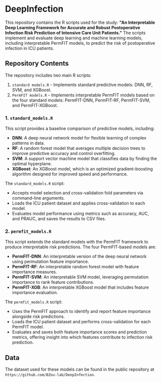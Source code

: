 # DeepInfection

This repository contains the R scripts used for the study: **"An Interpretable Deep Learning Framework for Accurate and Robust Postoperative Infection Risk Prediction of Intensive Care Unit Patients."** The scripts implement and evaluate deep learning and machine learning models, including interpretable PermFIT models, to predict the risk of postoperative infection in ICU patients. 

## Repository Contents

The repository includes two main R scripts:
1. `standard models.R` - Implements standard predictive models: DNN, RF, SVM, and XGBoost.
2. `PermFIT models.R` - Implements interpretable PermFIT models based on the four standard models: PermFIT-DNN, PermFIT-RF, PermFIT-SVM, and PermFIT-XGBoost.

### 1. `standard_models.R`
This script provides a baseline comparison of predictive models, including:
- **DNN**: A deep neural network model for flexible learning of complex patterns in data.
- **RF**: A random forest model that averages multiple decision trees to improve predictive accuracy and control overfitting.
- **SVM**: A support vector machine model that classifies data by finding the optimal hyperplane.
- **XGBoost**: An XGBoost model, which is an optimized gradient-boosting algorithm designed for improved speed and performance.

The `standard_models.R` script:
- Accepts model selection and cross-validation fold parameters via command-line arguments.
- Loads the ICU patient dataset and applies cross-validation to each model.
- Evaluates model performance using metrics such as accuracy, AUC, and PRAUC, and saves the results to CSV files.

### 2. `permfit_models.R`
This script extends the standard models with the PermFIT framework to produce interpretable risk predictions. The four PermFIT-based models are:
- **PermFIT-DNN**: An interpretable version of the deep neural network using permutation feature importance.
- **PermFIT-RF**: An interpretable random forest model with feature importance measures.
- **PermFIT-SVM**: An interpretable SVM model, leveraging permutation importance to rank feature contributions.
- **PermFIT-XGB**: An interpretable XGBoost model that includes feature importance evaluation.

The `permfit_models.R` script:
- Uses the PermFIT approach to identify and report feature importance alongside risk predictions.
- Loads the ICU patient dataset and performs cross-validation for each PermFIT model.
- Evaluates and saves both feature importance scores and prediction metrics, offering insight into which features contribute to infection risk prediction.

## Data
The dataset used for these models can be found in the public repository at `https://github.com/BZou-lab/DeepInfection`. 
